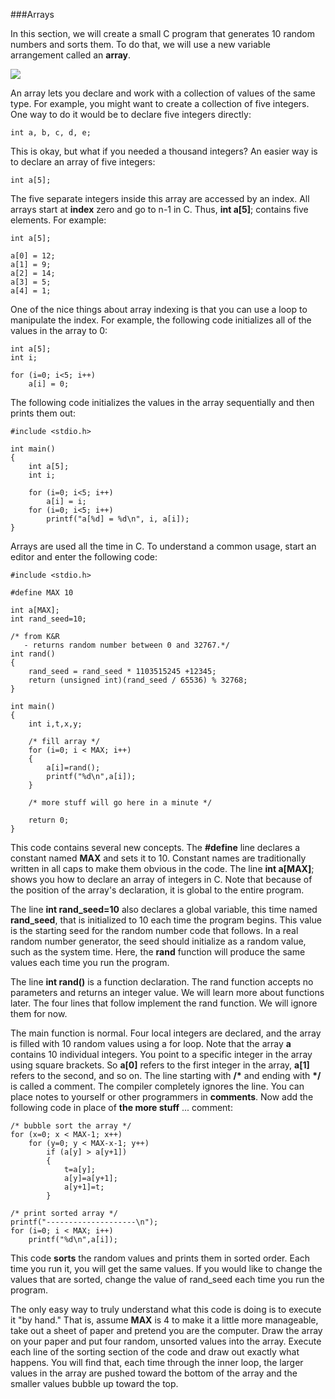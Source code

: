 ###Arrays

In this section, we will create a small C program that generates 10 random numbers and sorts them. To do that, we will use a new variable arrangement called an **array**.

![](https://github.com/llitfkitfk/docker-tutorial-cn/blob/master/ref/c-array.gif)

An array lets you declare and work with a collection of values of the same type. For example, you might want to create a collection of five integers. One way to do it would be to declare five integers directly:

```
int a, b, c, d, e;
```
This is okay, but what if you needed a thousand integers? An easier way is to declare an array of five integers:

```
int a[5];
```
The five separate integers inside this array are accessed by an index. All arrays start at **index** zero and go to n-1 in C. Thus, **int a[5]**; contains five elements. For example:

```
int a[5];

a[0] = 12;
a[1] = 9;
a[2] = 14;
a[3] = 5;
a[4] = 1;
```
One of the nice things about array indexing is that you can use a loop to manipulate the index. For example, the following code initializes all of the values in the array to 0:

```
int a[5];
int i;

for (i=0; i<5; i++)
    a[i] = 0;
```
The following code initializes the values in the array sequentially and then prints them out:

```
#include <stdio.h>

int main()
{
    int a[5];
    int i;

    for (i=0; i<5; i++)
        a[i] = i;
    for (i=0; i<5; i++)
        printf("a[%d] = %d\n", i, a[i]);
}
```

Arrays are used all the time in C. To understand a common usage, start an editor and enter the following code:

```
#include <stdio.h>

#define MAX 10

int a[MAX];
int rand_seed=10;

/* from K&R
   - returns random number between 0 and 32767.*/
int rand()
{
    rand_seed = rand_seed * 1103515245 +12345;
    return (unsigned int)(rand_seed / 65536) % 32768;
}

int main()
{
    int i,t,x,y;

    /* fill array */
    for (i=0; i < MAX; i++)
    {
        a[i]=rand();
        printf("%d\n",a[i]);
    }

    /* more stuff will go here in a minute */

    return 0;
}
```

This code contains several new concepts. The **#define** line declares a constant named **MAX** and sets it to 10. Constant names are traditionally written in all caps to make them obvious in the code. The line **int a[MAX]**; shows you how to declare an array of integers in C. Note that because of the position of the array's declaration, it is global to the entire program.

The line **int rand_seed=10** also declares a global variable, this time named **rand_seed**, that is initialized to 10 each time the program begins. This value is the starting seed for the random number code that follows. In a real random number generator, the seed should initialize as a random value, such as the system time. Here, the **rand** function will produce the same values each time you run the program.

The line **int rand()** is a function declaration. The rand function accepts no parameters and returns an integer value. We will learn more about functions later. The four lines that follow implement the rand function. We will ignore them for now.

The main function is normal. Four local integers are declared, and the array is filled with 10 random values using a for loop. Note that the array **a** contains 10 individual integers. You point to a specific integer in the array using square brackets. So **a[0]** refers to the first integer in the array, **a[1]** refers to the second, and so on. The line starting with **/\*** and ending with **\*/** is called a comment. The compiler completely ignores the line. You can place notes to yourself or other programmers in **comments**.
Now add the following code in place of **the more stuff** ... comment:

```
/* bubble sort the array */
for (x=0; x < MAX-1; x++)
    for (y=0; y < MAX-x-1; y++)
        if (a[y] > a[y+1])
        {
            t=a[y];
            a[y]=a[y+1];
            a[y+1]=t;
        }
        
/* print sorted array */
printf("--------------------\n");
for (i=0; i < MAX; i++)
	printf("%d\n",a[i]);
```
This code **sorts** the random values and prints them in sorted order. Each time you run it, you will get the same values. If you would like to change the values that are sorted, change the value of rand_seed each time you run the program.

The only easy way to truly understand what this code is doing is to execute it "by hand." That is, assume **MAX** is 4 to make it a little more manageable, take out a sheet of paper and pretend you are the computer. Draw the array on your paper and put four random, unsorted values into the array. Execute each line of the sorting section of the code and draw out exactly what happens. You will find that, each time through the inner loop, the larger values in the array are pushed toward the bottom of the array and the smaller values bubble up toward the top.
